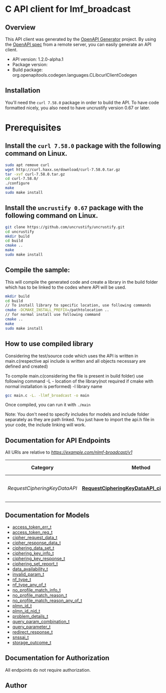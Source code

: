# C API client for lmf_broadcast

## Overview
This API client was generated by the [OpenAPI Generator](https://openapi-generator.tech) project. By using the [OpenAPI spec](https://openapis.org) from a remote server, you can easily generate an API client.

- API version: 1.2.0-alpha.1
- Package version: 
- Build package: org.openapitools.codegen.languages.CLibcurlClientCodegen

## Installation
You'll need the `curl 7.58.0` package in order to build the API. To have code formatted nicely, you also need to have uncrustify version 0.67 or later.

# Prerequisites

## Install the `curl 7.58.0` package with the following command on Linux.
```bash
sudo apt remove curl
wget http://curl.haxx.se/download/curl-7.58.0.tar.gz
tar -xvf curl-7.58.0.tar.gz
cd curl-7.58.0/
./configure
make
sudo make install
```
## Install the `uncrustify 0.67` package with the following command on Linux.
```bash
git clone https://github.com/uncrustify/uncrustify.git
cd uncrustify
mkdir build
cd build
cmake ..
make
sudo make install
```

## Compile the sample:
This will compile the generated code and create a library in the build folder which has to be linked to the codes where API will be used.
```bash
mkdir build
cd build
// To install library to specific location, use following commands
cmake -DCMAKE_INSTALL_PREFIX=/pathtolocation ..
// for normal install use following command
cmake ..
make
sudo make install
```
## How to use compiled library
Considering the test/source code which uses the API is written in main.c(respective api include is written and all objects necessary are defined and created)

To compile main.c(considering the file is present in build folder) use following command
-L - location of the library(not required if cmake with normal installation is performed)
-l library name
```bash
gcc main.c -L. -llmf_broadcast -o main
```
Once compiled, you can run it with ``` ./main ```

Note: You don't need to specify includes for models and include folder separately as they are path linked. You just have to import the api.h file in your code, the include linking will work.

## Documentation for API Endpoints

All URIs are relative to *https://example.com/nlmf-broadcast/v1*

Category | Method | HTTP request | Description
------------ | ------------- | ------------- | -------------
*RequestCipheringKeyDataAPI* | [**RequestCipheringKeyDataAPI_cipheringKeyData**](docs/RequestCipheringKeyDataAPI.md#RequestCipheringKeyDataAPI_cipheringKeyData) | **POST** /cipher-key-data | Request ciphering key data


## Documentation for Models

 - [access_token_err_t](docs/access_token_err.md)
 - [access_token_req_t](docs/access_token_req.md)
 - [cipher_request_data_t](docs/cipher_request_data.md)
 - [cipher_response_data_t](docs/cipher_response_data.md)
 - [ciphering_data_set_t](docs/ciphering_data_set.md)
 - [ciphering_key_info_t](docs/ciphering_key_info.md)
 - [ciphering_key_response_t](docs/ciphering_key_response.md)
 - [ciphering_set_report_t](docs/ciphering_set_report.md)
 - [data_availability_t](docs/data_availability.md)
 - [invalid_param_t](docs/invalid_param.md)
 - [nf_type_t](docs/nf_type.md)
 - [nf_type_any_of_t](docs/nf_type_any_of.md)
 - [no_profile_match_info_t](docs/no_profile_match_info.md)
 - [no_profile_match_reason_t](docs/no_profile_match_reason.md)
 - [no_profile_match_reason_any_of_t](docs/no_profile_match_reason_any_of.md)
 - [plmn_id_t](docs/plmn_id.md)
 - [plmn_id_nid_t](docs/plmn_id_nid.md)
 - [problem_details_t](docs/problem_details.md)
 - [query_param_combination_t](docs/query_param_combination.md)
 - [query_parameter_t](docs/query_parameter.md)
 - [redirect_response_t](docs/redirect_response.md)
 - [snssai_t](docs/snssai.md)
 - [storage_outcome_t](docs/storage_outcome.md)


## Documentation for Authorization

All endpoints do not require authorization.

## Author



